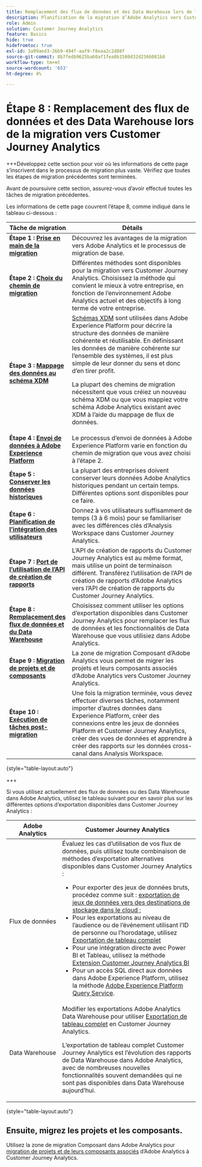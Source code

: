 ```yaml
---
title: Remplacement des flux de données et des Data Warehouse lors de la migration vers Customer Journey Analytics
description: Planification de la migration d’Adobe Analytics vers Customer Journey Analytics
role: Admin
solution: Customer Journey Analytics
feature: Basics
hide: true
hidefromtoc: true
exl-id: 3a99aed3-26b9-494f-aaf9-f8eaa2c2d88f
source-git-commit: 8b7fedb9625ba60af1fea0b1580d32d2366081b8
workflow-type: tm+mt
source-wordcount: '653'
ht-degree: 4%

---
```


# Étape 8 : Remplacement des flux de données et des Data Warehouse lors de la migration vers Customer Journey Analytics

+++Développez cette section pour voir où les informations de cette page s’inscrivent dans le processus de migration plus vaste. Vérifiez que toutes les étapes de migration précédentes sont terminées.

Avant de poursuivre cette section, assurez-vous d’avoir effectué toutes les tâches de migration précédentes.

Les informations de cette page couvrent l’étape 8, comme indiqué dans le tableau ci-dessous :

| Tâche de migration | Détails |
|---------|----------|
| **Étape 1 : [Prise en main de la migration](/help/getting-started/cja-migration/cja-migration-getstarted.md)** | Découvrez les avantages de la migration vers Adobe Analytics et le processus de migration de base. |
| **Étape 2 : [Choix du chemin de migration](/help/getting-started/cja-migration/cja-migration-path.md)** | Différentes méthodes sont disponibles pour la migration vers Customer Journey Analytics. Choisissez la méthode qui convient le mieux à votre entreprise, en fonction de l’environnement Adobe Analytics actuel et des objectifs à long terme de votre entreprise. |
| **Étape 3 : [Mappage des données au schéma XDM](/help/getting-started/cja-migration/cja-migration-xdm.md)** | [Schémas XDM](https://experienceleague.adobe.com/en/docs/experience-platform/xdm/home#xdm-schemas) sont utilisées dans Adobe Experience Platform pour décrire la structure des données de manière cohérente et réutilisable. En définissant les données de manière cohérente sur l’ensemble des systèmes, il est plus simple de leur donner du sens et donc d’en tirer profit.<p>La plupart des chemins de migration nécessitent que vous créiez un nouveau schéma XDM ou que vous mappiez votre schéma Adobe Analytics existant avec XDM à l’aide du mappage de flux de données.</p> |
| **Étape 4 : [Envoi de données à Adobe Experience Platform](/help/getting-started/cja-migration/cja-migration-send-to-platform.md)** | Le processus d’envoi de données à Adobe Experience Platform varie en fonction du chemin de migration que vous avez choisi à l’étape 2. |
| **Étape 5 : [Conserver les données historiques](/help/getting-started/cja-migration/cja-migration-historical-data.md)** | La plupart des entreprises doivent conserver leurs données Adobe Analytics historiques pendant un certain temps. Différentes options sont disponibles pour ce faire. |
| **Étape 6 : [Planification de l’intégration des utilisateurs](/help/getting-started/cja-migration/cja-migration-onboarding.md)** | Donnez à vos utilisateurs suffisamment de temps (3 à 6 mois) pour se familiariser avec les différences clés d’Analysis Workspace dans Customer Journey Analytics. |
| **Étape 7 : [Port de l’utilisation de l’API de création de rapports](/help/getting-started/cja-migration/cja-migration-api.md)** | L’API de création de rapports du Customer Journey Analytics est au même format, mais utilise un point de terminaison différent. Transférez l’utilisation de l’API de création de rapports d’Adobe Analytics vers l’API de création de rapports du Customer Journey Analytics. |
| <span class="preview">**Étape 8 : [Remplacement des flux de données et du Data Warehouse](/help/getting-started/cja-migration/cja-migration-export-options.md)**</span> | <span class="preview">Choisissez comment utiliser les options d’exportation disponibles dans Customer Journey Analytics pour remplacer les flux de données et les fonctionnalités de Data Warehouse que vous utilisiez dans Adobe Analytics.</span> |
| **Étape 9 : [Migration de projets et de composants](/help/getting-started/cja-migration/cja-migration-projects.md)** | La zone de migration Composant d’Adobe Analytics vous permet de migrer les projets et leurs composants associés d’Adobe Analytics vers Customer Journey Analytics. |
| **Étape 10 : [Exécution de tâches post-migration](/help/getting-started/cja-getting-started.md)** | Une fois la migration terminée, vous devez effectuer diverses tâches, notamment importer d’autres données dans Experience Platform, créer des connexions entre les jeux de données Platform et Customer Journey Analytics, créer des vues de données et apprendre à créer des rapports sur les données cross-canal dans Analysis Workspace. |

{style="table-layout:auto"}

+++

Si vous utilisez actuellement des flux de données ou des Data Warehouse dans Adobe Analytics, utilisez le tableau suivant pour en savoir plus sur les différentes options d’exportation disponibles dans Customer Journey Analytics :

| Adobe Analytics | Customer Journey Analytics |
|---------|----------|
| Flux de données | Évaluez les cas d’utilisation de vos flux de données, puis utilisez toute combinaison de méthodes d’exportation alternatives disponibles dans Customer Journey Analytics : <ul><li>Pour exporter des jeux de données bruts, procédez comme suit : [exportation de jeux de données vers des destinations de stockage dans le cloud ;](https://experienceleague.adobe.com/en/docs/experience-platform/destinations/ui/activate/export-datasets)&#x200B;</li><li>Pour les exportations au niveau de l’audience ou de l’événement utilisant l’ID de personne ou l’horodatage, utilisez [Exportation de tableau complet](/help/analysis-workspace/export/export-cloud.md)&#x200B;</li><li>Pour une intégration directe avec Power BI et Tableau, utilisez la méthode [Extension Customer Journey Analytics BI](https://experienceleague.adobe.com/en/docs/analytics-platform/using/cja-dataviews/bi-extension)&#x200B;</li><li>Pour un accès SQL direct aux données dans Adobe Experience Platform, utilisez la méthode [Adobe Experience Platform Query Service](https://experienceleague.adobe.com/en/docs/experience-platform/query/home).</li></ul> |
| Data Warehouse | Modifier les exportations Adobe Analytics Data Warehouse pour utiliser [Exportation de tableau complet](/help/analysis-workspace/export/export-cloud.md) en Customer Journey Analytics.<p>L’exportation de tableau complet Customer Journey Analytics est l’évolution des rapports de Data Warehouse dans Adobe Analytics, avec de nombreuses nouvelles fonctionnalités souvent demandées qui ne sont pas disponibles dans Data Warehouse aujourd’hui.</p> |

{style="table-layout:auto"}

## Ensuite, migrez les projets et les composants.

Utilisez la zone de migration Composant dans Adobe Analytics pour [migration de projets et de leurs composants associés](/help/getting-started/cja-migration/cja-migration-projects.md) d’Adobe Analytics à Customer Journey Analytics.
